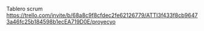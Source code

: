 Tablero scrum
https://trello.com/invite/b/68a8c9f8cfdec2fe62126779/ATTI3f433f8cb96473a46fc25b184598b1ecEA719D0E/proyecyo
